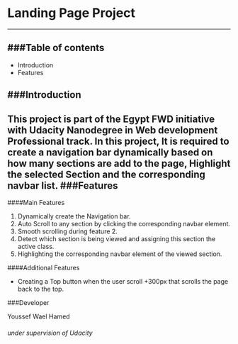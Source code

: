 # Landing Page Project
---------------------------------------------------------------------------------------------------------------------------------------------------------------------------
###Table of contents
---------------------------------------------------------------------------------------------------------------------------------------------------------------------------
* Introduction
* Features

###Introduction
---------------------------------------------------------------------------------------------------------------------------------------------------------------------------
This project is part of the Egypt FWD initiative with Udacity Nanodegree in Web development Professional track.
In this project, It is required to create a navigation bar dynamically based on how many sections are add to the page,
Highlight the selected Section and the corresponding navbar list.
###Features
---------------------------------------------------------------------------------------------------------------------------------------------------------------------------
####Main Features

1. Dynamically create the Navigation bar.
2. Auto Scroll to any section by clicking the corresponding navbar element.
3. Smooth scrolling during feature 2.
4. Detect which section is being viewed and assigning this section the active class.
5. Highlighting the corresponding navbar element of the viewed section.

####Additional Features

* Creating a Top button when the user scroll +300px that scrolls the page back to the top.

###Developer

Youssef Wael Hamed

###### under supervision of Udacity

